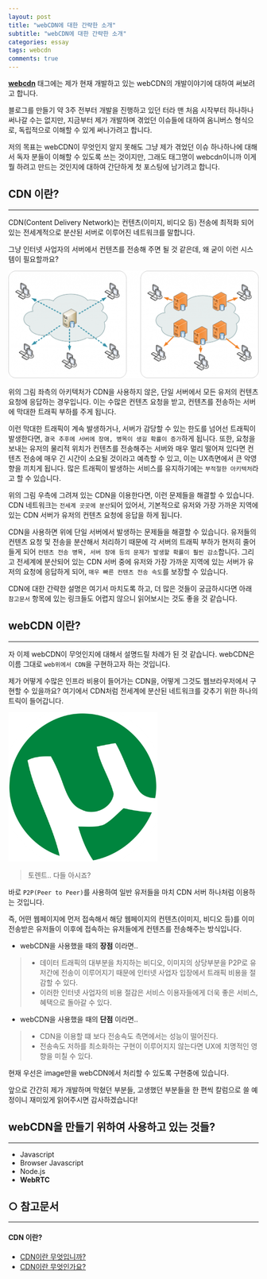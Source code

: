```yaml
---
layout: post
title: "webCDN에 대한 간략한 소개"
subtitle: "webCDN에 대한 간략한 소개"
categories: essay
tags: webcdn
comments: true
---
```


[**webcdn**](https://twice154.github.io/tag/essay-webcdn/) 태그에는 제가 현재 개발하고 있는 webCDN의 개발이야기에 대하여 써보려고 합니다.

블로그를 만들기 약 3주 전부터 개발을 진행하고 있던 터라 맨 처음 시작부터 하나하나 써나갈 수는 없지만, 지금부터 제가 개발하며 겪었던 이슈들에 대하여 옴니버스 형식으로, 독립적으로 이해할 수 있게 써나가려고 합니다.

저의 목표는 webCDN이 무엇인지 알지 못해도 그냥 제가 겪었던 이슈 하나하나에 대해서 독자 분들이 이해할 수 있도록 쓰는 것이지만, 그래도 태그명이 webcdn이니까 이게 뭘 하려고 만드는 것인지에 대하여 간단하게 첫 포스팅에 남기려고 합니다.

## CDN 이란?
****
CDN(Content Delivery Network)는 컨텐츠(이미지, 비디오 등) 전송에 최적화 되어있는 전세계적으로 분산된 서버로 이루어진 네트워크를 말합니다.

그냥 인터넷 사업자의 서버에서 컨텐츠를 전송해 주면 될 것 같은데, 왜 굳이 이런 시스템이 필요할까요?

![CDN](/assets/img/20180919/cdn.png)

위의 그림 좌측의 아키텍처가 CDN을 사용하지 않은, 단일 서버에서 모든 유저의 컨텐츠 요청에 응답하는 경우입니다.
이는 수많은 컨텐츠 요청을 받고, 컨텐츠를 전송하는 서버에 막대한 트래픽 부하를 주게 됩니다.

이런 막대한 트래픽이 계속 발생하거나, 서버가 감당할 수 있는 한도를 넘어선 트래픽이 발생한다면, `결국 추후에 서버에 장애, 병목이 생길 확률이 증가`하게 됩니다.
또한, 요청을 보내는 유저의 물리적 위치가 컨텐츠를 전송해주는 서버와 매우 멀리 떨어져 있다면 컨텐츠 전송에 매우 긴 시간이 소요될 것이라고 예측할 수 있고, 이는 UX측면에서 큰 악영향을 끼치게 됩니다. 
많은 트래픽이 발생하는 서비스를 유지하기에는 `부적절한 아키텍처`라고 할 수 있습니다.

위의 그림 우측에 그려져 있는 CDN을 이용한다면, 이런 문제들을 해결할 수 있습니다.
CDN 네트워크는 `전세계 곳곳에 분산`되어 있어서, 기본적으로 유저와 가장 가까운 지역에 있는 CDN 서버가 유저의 컨텐츠 요청에 응답을 하게 됩니다.

CDN을 사용하면 위에 단일 서버에서 발생하는 문제들을 해결할 수 있습니다.
유저들의 컨텐츠 요청 및 전송을 분산해서 처리하기 때문에 각 서버의 트래픽 부하가 현저히 줄어들게 되어 `컨텐츠 전송 병목, 서버 장애 등의 문제가 발생할 확률이 훨씬 감소`합니다.
그리고 전세계에 분산되어 있는 CDN 서버 중에 유저와 가장 가까운 지역에 있는 서버가 유저의 요청에 응답하게 되어, `매우 빠른 컨텐츠 전송 속도`를 보장할 수 있습니다.

CDN에 대한 간략한 설명은 여기서 마치도록 하고, 더 많은 것들이 궁금하시다면 아래 `참고문서` 항목에 있는 링크들도 어렵지 않으니 읽어보시는 것도 좋을 것 같습니다.

## webCDN 이란?
****
자 이제 webCDN이 무엇인지에 대해서 설명드릴 차례가 된 것 같습니다.
webCDN은 이름 그대로 `web위에서 CDN`을 구현하고자 하는 것입니다.

제가 어떻게 수많은 인프라 비용이 들어가는 CDN을, 어떻게 그것도 웹브라우저에서 구현할 수 있을까요?
여기에서 CDN처럼 전세계에 분산된 네트워크를 갖추기 위한 하나의 트릭이 들어갑니다.

![torrent](/assets/img/20180919/torrent.png)
> 토렌트.. 다들 아시죠?

바로 `P2P(Peer to Peer)`를 사용하여 일반 유저들을 마치 CDN 서버 하나처럼 이용하는 것입니다.

즉, 어떤 웹페이지에 먼저 접속해서 해당 웹페이지의 컨텐츠(이미지, 비디오 등)를 이미 전송받은 유저들이 이후에 접속하는 유저들에게 컨텐츠를 전송해주는 방식입니다.

* webCDN을 사용했을 때의 __장점__ 이라면..
> - 데이터 트래픽의 대부분을 차지하는 비디오, 이미지의 상당부분을 P2P로 유저간에 전송이 이루어지기 때문에 인터넷 사업자 입장에서 트래픽 비용을 절감할 수 있다.
> - 이러한 인터넷 사업자의 비용 절감은 서비스 이용자들에게 더욱 좋은 서비스, 혜택으로 돌아갈 수 있다.

* webCDN을 사용했을 때의 __단점__ 이라면..
> - CDN을 이용할 떄 보다 전송속도 측면에서는 성능이 떨어진다.
> - 전송속도 저하를 최소화하는 구현이 이루어지지 않는다면 UX에 치명적인 영향을 미칠 수 있다.

현재 우선은 image만을 webCDN에서 처리할 수 있도록 구현중에 있습니다.

앞으로 간간히 제가 개발하며 막혔던 부분들, 고생했던 부분들을 한 편씩 칼럼으로 쓸 예정이니 재미있게 읽어주시면 감사하겠습니다!

## webCDN을 만들기 위하여 사용하고 있는 것들?
****
* Javascript
* Browser Javascript
* Node.js
* __WebRTC__

## ○ 참고문서
****
#### CDN 이란?
* [CDN이란 무엇입니까?](https://www.akamai.com/kr/ko/cdn/what-is-a-cdn.jsp)
* [CDN이란 무엇인가요?](https://cdn.hosting.kr/cdn%EC%9D%B4%EB%9E%80-%EB%AC%B4%EC%97%87%EC%9D%B8%EA%B0%80%EC%9A%94/)